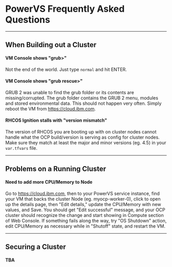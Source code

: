 # PowerVS Frequently Asked Questions

---
## When Building out a Cluster

#### VM Console shows "grub>"
Not the end of the world. Just type `normal` and hit ENTER.

#### VM Console shows "grub rescue>"
GRUB 2 was unable to find the grub folder or its contents are missing/corrupted. The grub folder contains the GRUB 2 menu, modules and stored environmental data. This should not happen very often. Simply reboot the VM from <https://cloud.ibm.com>.

#### RHCOS Ignition stalls with "version mismatch"
The version of RHCOS you are booting up with on cluster nodes cannot handle what the OCP build/version is serving as config for cluster nodes. Make sure they match at least the major and minor versions (eg. 4.5) in your `var.tfvars` file.

---
## Problems on a Running Cluster

#### Need to add more CPU/Memory to Node
Go to <https://cloud.ibm.com>, then to your PowerVS service instance, find your VM that backs the cluster Node (eg. myocp-worker-0), click to open up the details page, then "Edit details," update the CPU/Memory with new values, and Save. You should get "Edit successful" message, and your OCP cluster should recognize the change and start showing in Compute section of Web Console. If something fails along the way, try "OS Shutdown" action, edit CPU/Memory as necessary while in "Shutoff" state, and restart the VM.

---
## Securing a Cluster

#### TBA